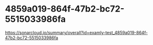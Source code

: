 # 4859a019-864f-47b2-bc72-5515033986fa
https://sonarcloud.io/summary/overall?id=examly-test_4859a019-864f-47b2-bc72-5515033986fa
